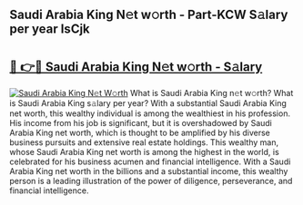 ## Saudi Arabia King N𝚎t w𝚘rth - Part-KCW S𝚊lary per year IsCjk

# <h2><a href="http://gc1vwnh.nevu.top/?p=Saudi+Arabia+King">🔗 👉🔴 Saudi Arabia King N𝚎t w𝚘rth - S𝚊lary</a></h2>

[![Saudi Arabia King N𝚎t W𝚘rth](https://i.imgur.com/Oavwk0R.jpeg)](http://gc1vwnh.nevu.top/?p=Saudi+Arabia+King)
What is Saudi Arabia King n𝚎t w𝚘rth? What is Saudi Arabia King s𝚊lary per year?
With a substantial Saudi Arabia King net worth, this wealthy individual is among the wealthiest in his profession. His income from his job is significant, but it is overshadowed by Saudi Arabia King net worth, which is thought to be amplified by his diverse business pursuits and extensive real estate holdings. This wealthy man, whose Saudi Arabia King net worth is among the highest in the world, is celebrated for his business acumen and financial intelligence. With a Saudi Arabia King net worth in the billions and a substantial income, this wealthy person is a leading illustration of the power of diligence, perseverance, and financial intelligence.
